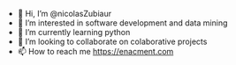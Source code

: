 - 👋 Hi, I’m @nicolasZubiaur
- 👀 I’m interested in software development and data mining
- 🌱 I’m currently learning python
- 💞️ I’m looking to collaborate on colaborative projects
- 📫 How to reach me https://enacment.com

<!---
nicolasZubiaur/nicolasZubiaur is a ✨ special ✨ repository because its `README.md` (this file) appears on your GitHub profile.
You can click the Preview link to take a look at your changes.
--->
